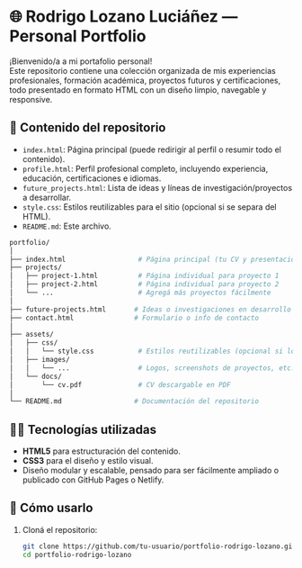 # 🌐 Rodrigo Lozano Luciáñez — Personal Portfolio

¡Bienvenido/a a mi portafolio personal!  
Este repositorio contiene una colección organizada de mis experiencias profesionales, formación académica, proyectos futuros y certificaciones, todo presentado en formato HTML con un diseño limpio, navegable y responsive.

## 🧭 Contenido del repositorio

- `index.html`: Página principal (puede redirigir al perfil o resumir todo el contenido).
- `profile.html`: Perfil profesional completo, incluyendo experiencia, educación, certificaciones e idiomas.
- `future_projects.html`: Lista de ideas y líneas de investigación/proyectos a desarrollar.
- `style.css`: Estilos reutilizables para el sitio (opcional si se separa del HTML).
- `README.md`: Este archivo.
```bash
portfolio/
│
├── index.html                  # Página principal (tu CV y presentación general)
├── projects/
│   ├── project-1.html          # Página individual para proyecto 1
│   ├── project-2.html          # Página individual para proyecto 2
│   └── ...                     # Agregá más proyectos fácilmente
│
├── future-projects.html       # Ideas o investigaciones en desarrollo
├── contact.html               # Formulario o info de contacto
│
├── assets/
│   ├── css/
│   │   └── style.css           # Estilos reutilizables (opcional si lo tenés inline)
│   ├── images/
│   │   └── ...                 # Logos, screenshots de proyectos, etc.
│   └── docs/
│       └── cv.pdf              # CV descargable en PDF
│
└── README.md                  # Documentación del repositorio
```
## 🧑‍💻 Tecnologías utilizadas

- **HTML5** para estructuración del contenido.
- **CSS3** para el diseño y estilo visual.
- Diseño modular y escalable, pensado para ser fácilmente ampliado o publicado con GitHub Pages o Netlify.

## 🚀 Cómo usarlo

1. Cloná el repositorio:
   ```bash
   git clone https://github.com/tu-usuario/portfolio-rodrigo-lozano.git
   cd portfolio-rodrigo-lozano
